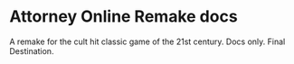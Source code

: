 # Attorney Online Remake docs
A remake for the cult hit classic game of the 21st century. Docs only. Final Destination.
